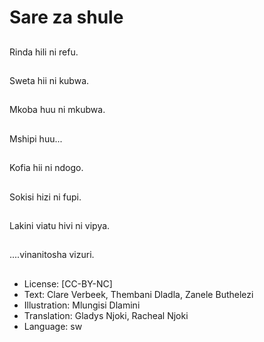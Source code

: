 # Sare za shule

##
Rinda hili ni refu.

##
Sweta hii ni kubwa.

##
Mkoba huu ni mkubwa.

##
Mshipi huu...

##
Kofia hii ni ndogo.

##
Sokisi hizi ni fupi.

##
Lakini viatu hivi ni
vipya.

##
....vinanitosha vizuri.

##
* License: [CC-BY-NC]
* Text: Clare Verbeek, Thembani Dladla, Zanele Buthelezi
* Illustration: Mlungisi Dlamini
* Translation: Gladys Njoki, Racheal Njoki
* Language: sw
